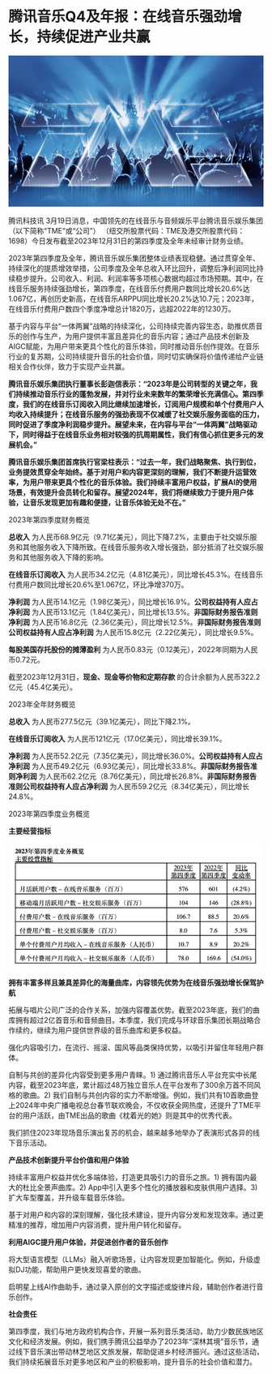 # 腾讯音乐Q4及年报：在线音乐强劲增长，持续促进产业共赢

![cd64ceea401f8ad2826b5a13b1828934.jpg](https://raw.githubusercontent.com/qqhsx/qqnews_image/main/2024/03/19/腾讯音乐Q4及年报：在线音乐强劲增长，持续促进产业共赢/cd64ceea401f8ad2826b5a13b1828934.jpg)

腾讯科技讯 3月19日消息，中国领先的在线音乐与音频娱乐平台腾讯音乐娱乐集团（以下简称“TME”或“公司”）
（纽交所股票代码：TME及港交所股票代码：1698）今日发布截至2023年12月31日的第四季度及全年未经审计财务业绩。

2023年第四季度及全年，腾讯音乐娱乐集团整体业绩表现稳健。通过贯穿全年、持续深化的提质增效举措，公司季度及全年总收入环比回升，调整后净利润同比持续稳步提升。公司收入、利润、利润率等多项核心数据均超过市场预期。其中，在线音乐服务持续强劲增长，第四季度，在线音乐付费用户数同比增长20.6%达1.067亿，再创历史新高，在线音乐ARPPU同比增长20.2%达10.7元；2023年，在线音乐付费用户数四个季度净增总计1820万，远超2022年的1230万。

基于内容与平台“一体两翼”战略的持续深化，公司持续完善内容生态，助推优质音乐的创作与生产，为用户提供丰富且差异化的音乐内容；通过产品技术创新及AIGC赋能，为用户带来更具个性化的音乐体验，同时推动音乐创作提效。在音乐行业的复苏期，公司持续提升音乐的社会价值，同时切实确保将价值传递给产业链相关合作伙伴，致力于实现产业共赢。

**腾讯音乐娱乐集团执行董事长彭迦信表示：“2023年是公司转型的关键之年，我们持续推动音乐行业的蓬勃发展，并对行业未来数年的繁荣增长充满信心。第四季度，我们的在线音乐订阅收入同比继续加速增长，订阅用户规模和单个付费用户人均收入持续提升；在线音乐服务的强劲表现不仅减缓了社交娱乐服务面临的压力，同时促进了季度净利润稳步提升。展望未来，在内容与平台“一体两翼”战略驱动下，同时得益于在线音乐业务相对较强的抗周期属性，我们有信心抓住更多元的发展机会。”**

**腾讯音乐娱乐集团首席执行官梁柱表示：“过去一年，我们战略聚焦、执行到位，业务提效贯穿全年始终。基于对用户和内容更深刻的理解，我们不断提升运营效率，为用户带来更具个性化的音乐体验。我们持续丰富用户权益，扩展AI的使用场景，有效提升会员转化和留存。展望2024年，我们将继续致力于提升用户体验，让音乐发现更加有趣和便捷，让音乐体验无处不在。”**

2023年第四季度财务概览

**总收入**
为人民币68.9亿元（9.71亿美元），同比下降7.2%，主要由于社交娱乐服务和其他服务收入下降所致。在线音乐服务收入增长强劲，部分抵消了社交娱乐服务和其他服务收入下降的影响。

**在线音乐订阅收入** 为人民币34.2亿元（4.81亿美元），同比增长45.3%。在线音乐付费用户数同比增长20.6%至1.067亿，环比净增370万。

**净利润** 为人民币14.1亿元（1.98亿美元），同比增长16.9%。**公司权益持有人应占净利润**
为人民币13.1亿元（1.84亿美元），同比增长13.5%。**非国际财务报告准则净利润**
为人民币16.8亿元（2.36亿美元），同比增长12.5%。**非国际财务报告准则公司权益持有人应占净利润**
为人民币15.8亿元（2.22亿美元），同比增长9.5%。

**每股美国存托股份的摊薄盈利** 为人民币0.83元（0.12美元），2022年同期为人民币0.72元。

截至2023年12月31日，**现金、现金等价物和定期存款** 的合计余额为人民币322.2亿元（45.4亿美元）。

2023年全年财务概览

**总收入** 为人民币277.5亿元（39.1亿美元），同比下降2.1%。

**在线音乐订阅收入** 为人民币121亿元（17.0亿美元），同比增长39.1%。

**净利润** 为人民币52.2亿元（7.35亿美元），同比增长36.0%。**公司权益持有人应占净利润**
为人民币49.2亿元（6.93亿美元），同比增长33.8%。**非国际财务报告准则净利润**
为人民币62.2亿元（8.76亿美元），同比增长26.8%。**非国际财务报告准则公司权益持有人应占净利润**
为人民币59.2亿元（8.34亿美元），同比增长24.8%。

2023年第四季度业务概览

**主要经营指标**

![33bc96d3ae3de853081087ce91e601c5.jpg](https://raw.githubusercontent.com/qqhsx/qqnews_image/main/2024/03/19/腾讯音乐Q4及年报：在线音乐强劲增长，持续促进产业共赢/33bc96d3ae3de853081087ce91e601c5.jpg)

**拥有丰富多样且兼具差异化的海量曲库，内容领先优势为在线音乐强劲增长保驾护航**

拓展与唱片公司广泛的合作关系，加强内容覆盖优势。截至2023年底，我们的曲库拥有超过2亿首音乐和音频曲目。本季度，我们完成与环球音乐集团长期战略合作续约，继续为用户提供世界级的音乐曲库和更多权益。

强化内容吸引力，在流行、摇滚、国风等品类保持优势，以吸引并留住年轻用户群体。

自制与共创的差异化内容受到更多用户青睐。1)
通过腾讯音乐人平台充实中长尾内容，截至2023年底，累计超过48万独立音乐人在平台发布了300余万首不同风格的歌曲。2)
我们自制与共创内容的实力不断增强。例如，我们共有10首歌曲登上2024年中央广播电视总台春节联欢晚会，不仅收获全网热度，还提升了TME平台的用户活跃，由TME出品的歌曲《枕着光的她》则是其中的优秀代表。

我们抓住2023年现场音乐演出复苏的机会，越来越多地举办了表演形式各异的线下音乐活动。

**产品技术创新提升平台价值和用户体验**

持续丰富用户权益并优化多端体验，打造更具吸引力的音乐之旅。1) 拥有国内最大的杜比全景声曲库。2) App中引入更多个性化的播放器和皮肤供用户选择。3)
扩大车型覆盖，并升级车载音乐体验。

基于对用户和内容的深刻理解，强化技术建设，提升内容分发和发现效率。通过更精准的推荐，增加用户内容消费，提升用户转化和留存。

**利用AIGC提升用户体验，并促进创作者的音乐创作**

将大型语言模型（LLMs）融入听歌场景，让内容发现更加智能化。例如，升级虚拟DJ功能，帮助用户更快发现喜爱的歌曲。

启明星上线AI作曲助手，通过录入原创的文字描述或旋律片段，辅助创作者进行音乐创作。

**社会责任**

第四季度，我们与地方政府机构合作，开展一系列音乐类活动，助力少数民族地区文化和经济发展。例如，我们携手腾讯公益举办了2023年“深林其境”音乐节，通过线下音乐演出带动林芝地区文旅发展，帮助促进乡村经济振兴。通过这些活动，我们持续拓展音乐对更多地区和产业的积极影响，提升音乐的社会价值和潜力。

